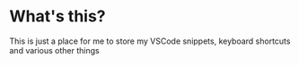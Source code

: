 # What's this?

This is just a place for me to store my VSCode snippets, keyboard shortcuts and various other things